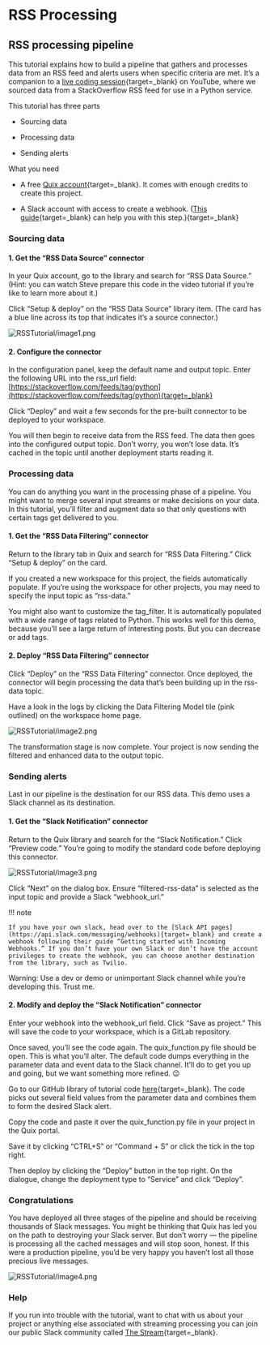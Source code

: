 # RSS Processing

## RSS processing pipeline

This tutorial explains how to build a pipeline that gathers and
processes data from an RSS feed and alerts users when specific criteria
are met. It’s a companion to a [live coding session](https://www.youtube.com/watch?v=X9swwr0Rjx4&t=1s){target=_blank}
on YouTube, where we sourced data from a StackOverflow RSS feed for use
in a Python service.

This tutorial has three parts

  - Sourcing data

  - Processing data

  - Sending alerts

What you need

  - A free [Quix account](https://quix.io/signup){target=_blank}. It
    comes with enough credits to create this project.

  - A Slack account with access to create a webhook. ([This guide](https://api.slack.com/messaging/webhooks){target=_blank} can help you with this step.){target=_blank}

### Sourcing data

#### 1\. Get the “RSS Data Source” connector

In your Quix account, go to the library and search for “RSS Data
Source.” (Hint: you can watch Steve prepare this code in the video
tutorial if you’re like to learn more about it.)

Click “Setup & deploy” on the “RSS Data Source” library item. (The card
has a blue line across its top that indicates it’s a source connector.)

![RSSTutorial/image1.png](../images/RSSTutorial/image1.png)

#### 2\. Configure the connector

In the configuration panel, keep the default name and output topic.
Enter the following URL into the rss_url field:
[https://stackoverflow.com/feeds/tag/python](https://stackoverflow.com/feeds/tag/python){target=_blank}

Click “Deploy” and wait a few seconds for the pre-built connector to be
deployed to your workspace.

You will then begin to receive data from the RSS feed. The data then
goes into the configured output topic. Don’t worry, you won’t lose data.
It’s cached in the topic until another deployment starts reading it.

### Processing data

You can do anything you want in the processing phase of a pipeline. You
might want to merge several input streams or make decisions on your
data. In this tutorial, you’ll filter and augment data so that only
questions with certain tags get delivered to you.

#### 1\. Get the “RSS Data Filtering” connector

Return to the library tab in Quix and search for “RSS Data Filtering.”
Click “Setup & deploy” on the card.

If you created a new workspace for this project, the fields
automatically populate. If you’re using the workspace for other
projects, you may need to specify the input topic as “rss-data.”

You might also want to customize the tag_filter. It is automatically
populated with a wide range of tags related to Python. This works well
for this demo, because you’ll see a large return of interesting posts.
But you can decrease or add tags.

#### 2\. Deploy “RSS Data Filtering” connector

Click “Deploy” on the “RSS Data Filtering” connector. Once deployed, the
connector will begin processing the data that’s been building up in the
rss-data topic.

Have a look in the logs by clicking the Data Filtering Model tile (pink
outlined) on the workspace home page.

![RSSTutorial/image2.png](../images/RSSTutorial/image2.png)

The transformation stage is now complete. Your project is now sending
the filtered and enhanced data to the output topic.

### Sending alerts

Last in our pipeline is the destination for our RSS data. This demo uses
a Slack channel as its destination.

#### 1\. Get the “Slack Notification” connector

Return to the Quix library and search for the “Slack Notification.”
Click “Preview code.” You’re going to modify the standard code before
deploying this connector.

![RSSTutorial/image3.png](../images/RSSTutorial/image3.png)

Click “Next” on the dialog box. Ensure “filtered-rss-data” is selected
as the input topic and provide a Slack “webhook_url.”

!!! note

	If you have your own slack, head over to the [Slack API pages](https://api.slack.com/messaging/webhooks){target=_blank} and create a webhook following their guide “Getting started with Incoming Webhooks.” If you don’t have your own Slack or don’t have the account privileges to create the webhook, you can choose another destination from the library, such as Twilio.

Warning: Use a dev or demo or unimportant Slack channel while you’re
developing this. Trust me.

#### 2\. Modify and deploy the “Slack Notification” connector

Enter your webhook into the webhook_url field. Click “Save as project.”
This will save the code to your workspace, which is a GitLab repository.

Once saved, you’ll see the code again. The quix_function.py file should
be open. This is what you’ll alter. The default code dumps everything in
the parameter data and event data to the Slack channel. It’ll do to get
you up and going, but we want something more refined. 😉

Go to our GitHub library of tutorial code
[here](https://github.com/quixai/tutorial-code/blob/main/RSS/Slack-Notification-Destination/quix_function.py){target=_blank}.
The code picks out several field values from the parameter data and
combines them to form the desired Slack alert.

Copy the code and paste it over the quix_function.py file in your
project in the Quix portal.

Save it by clicking “CTRL+S” or “Command + S” or click the tick in the
top right.

Then deploy by clicking the “Deploy” button in the top right. On the
dialogue, change the deployment type to “Service” and click “Deploy”.

### Congratulations

You have deployed all three stages of the pipeline and should be
receiving thousands of Slack messages. You might be thinking that Quix
has led you on the path to destroying your Slack server. But don’t worry
— the pipeline is processing all the cached messages and will stop soon,
honest. If this were a production pipeline, you’d be very happy you
haven’t lost all those precious live messages.

![RSSTutorial/image4.png](../images/RSSTutorial/image4.png)

### Help

If you run into trouble with the tutorial, want to chat with us about
your project or anything else associated with streaming processing you
can join our public Slack community called [The Stream](https://quix.ai/slack-invite){target=_blank}.
